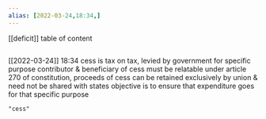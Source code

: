 ```yaml
---
alias: [2022-03-24,18:34,]
---
```

[[deficit]]
table of content
```toc
```

[[2022-03-24]] 18:34
cess is tax on tax, levied by government for specific purpose
contributor & beneficiary of cess must be relatable
under article 270 of constitution, proceeds of cess can be retained exclusively by union & need not be shared with states
objective is to ensure that expenditure goes for that specific purpose
```query
"cess"
```